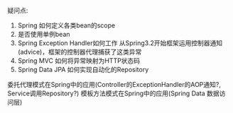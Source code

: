  
 
疑问点:
1. Spring 如何定义各类bean的scope
2. 是否使用单例bean
3. Spring Exception Handler如何工作
   从Spring3.2开始框架运用控制器通知(advice)，框架的控制器代理捕获了这类异常
4. Spring MVC 如何将异常映射为HTTP状态码
5. Spring Data JPA 如何实现自动化的Repository






委托代理模式在Spring中的应用(Controller的ExceptionHandler的AOP通知?, Service调用Repository?)
模板方法模式在Spring中的应用(Spring Data 数据访问层)
